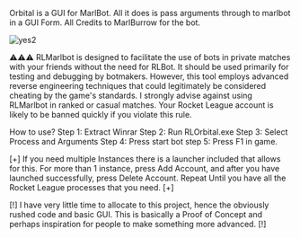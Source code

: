Orbital is a GUI for MarlBot. All it does is pass arguments through to marlbot in a GUI Form.
All Credits to MarlBurrow for the bot.


![yes2](https://github.com/SkiffyMan/RLOrbital/assets/169090800/0509303d-93ee-466e-bf1a-70f2b9e63d6e)


⚠️⚠️⚠️ RLMarlbot is designed to facilitate the use of bots in private matches with your friends without the need for RLBot. It should be used primarily for testing and debugging by botmakers. However, this tool employs advanced reverse engineering techniques that could legitimately be considered cheating by the game's standards. I strongly advise against using RLMarlbot in ranked or casual matches. Your Rocket League account is likely to be banned quickly if you violate this rule.
  
How to use?
Step 1:
Extract Winrar
Step 2:
Run RLOrbital.exe
Step 3:
Select Process and Arguments
Step 4:
Press start bot
step 5: 
Press F1 in game.



[+] If you need multiple Instances there is a launcher included that allows for this. For more than 1 instance, press Add Account, and after you have launched successfully, press Delete Account. Repeat Until you have all the Rocket League processes that you need. [+]


[!] I have very little time to allocate to this project, hence the obviously rushed code and basic GUI. This is basically a Proof of Concept and perhaps inspiration for people to make something more advanced. [!]


